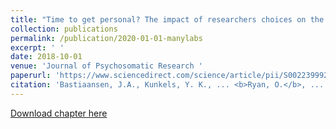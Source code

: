 ```yaml
---
title: "Time to get personal? The impact of researchers choices on the selection of treatment targets using the experience sampling methodology"
collection: publications
permalink: /publication/2020-01-01-manylabs
excerpt: ' '
date: 2018-10-01
venue: 'Journal of Psychosomatic Research '
paperurl: 'https://www.sciencedirect.com/science/article/pii/S002239992030773X'
citation: 'Bastiaansen, J.A., Kunkels, Y. K., ... <b>Ryan, O.</b>, ... Albers, C.J., & Bringmann, L.F.'
---
```


[Download chapter here](https://www.sciencedirect.com/science/article/pii/S002239992030773X)

